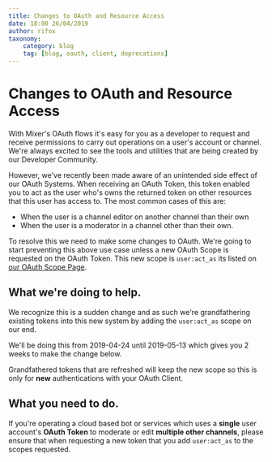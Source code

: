 ```yaml
---
title: Changes to OAuth and Resource Access
date: 18:00 26/04/2019
author: rifox
taxonomy:
    category: blog
    tag: [blog, oauth, client, deprecations]
---
```

# Changes to OAuth and Resource Access

With Mixer's OAuth flows it's easy for you as a developer to request and receive permissions to carry out operations on a user's account or channel. We're always excited to see the tools and utilities that are being created by our Developer Community.

However, we've recently been made aware of an unintended side effect of our OAuth Systems. When receiving an OAuth Token, this token enabled you to act as the user who's owns the returned token on other resources that this user has access to. The most common cases of this are:

- When the user is a channel editor on another channel than their own
- When the user is a moderator in a channel other than their own.

To resolve this we need to make some changes to OAuth. We're going to start preventing this above use case unless a new OAuth Scope is requested on the OAuth Token. This new scope is `user:act_as` its listed on [our OAuth Scope Page](/reference/oauth/scopes).

## What we're doing to help.
We recognize this is a sudden change and as such we're grandfathering existing tokens into this new system by adding the `user:act_as` scope on our end.

We'll be doing this from 2019-04-24 until 2019-05-13 which gives you 2 weeks to make the change below.

Grandfathered tokens that are refreshed will keep the new scope so this is only for **new** authentications with your OAuth Client.

## What you need to do.

If you're operating a cloud based bot or services which uses a **single** user account's **OAuth Token** to moderate or edit **multiple other channels**, please ensure that when requesting a new token that you add `user:act_as` to the scopes requested.



